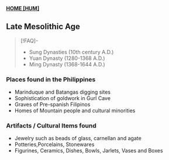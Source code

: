 **[HOME [HUM]](HUM101.md#^MID2CH4)**

## Late Mesolithic Age
>[!FAQ]-
>- Sung Dynasties (10th century A.D.)
>- Yuan Dynasty (1280-1368 A.D.)
>- Ming Dynasty (1368-1644 A.D.)

### Places found in the Philippines
- Marinduque and Batangas digging sites
- Sophistication of goldwork in Gurl Cave
- Graves of Pre-spanish Filipinos
- Homes of Mountain people and cultural minorities

### Artifacts / Cultural Items found
- Jewelry such as beads of glass, carnellan and agate
- Potteries,Porcelains, Stonewares
- Figurines, Ceramics, Dishes, Bowls, Jarlets, Vases and Boxes